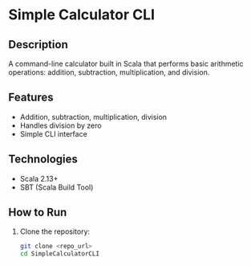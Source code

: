 # Simple Calculator CLI

## Description
A command-line calculator built in Scala that performs basic arithmetic operations: addition, subtraction, multiplication, and division.

## Features
- Addition, subtraction, multiplication, division
- Handles division by zero
- Simple CLI interface

## Technologies
- Scala 2.13+
- SBT (Scala Build Tool)

## How to Run
1. Clone the repository:
   ```bash
   git clone <repo_url>
   cd SimpleCalculatorCLI
